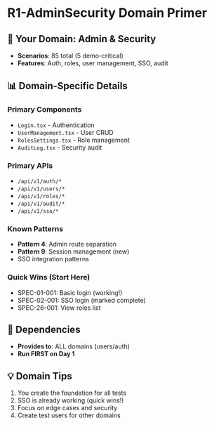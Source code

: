 # R1-AdminSecurity Domain Primer

## 🎯 Your Domain: Admin & Security
- **Scenarios**: 85 total (5 demo-critical)
- **Features**: Auth, roles, user management, SSO, audit

## 📊 Domain-Specific Details

### Primary Components
- `Login.tsx` - Authentication
- `UserManagement.tsx` - User CRUD
- `RolesSettings.tsx` - Role management
- `AuditLog.tsx` - Security audit

### Primary APIs
- `/api/v1/auth/*`
- `/api/v1/users/*`
- `/api/v1/roles/*`
- `/api/v1/audit/*`
- `/api/v1/sso/*`

### Known Patterns
- **Pattern 4**: Admin route separation
- **Pattern 9**: Session management (new)
- SSO integration patterns

### Quick Wins (Start Here)
- SPEC-01-001: Basic login (working!)
- SPEC-02-001: SSO login (marked complete)
- SPEC-26-001: View roles list

## 🔄 Dependencies
- **Provides to**: ALL domains (users/auth)
- **Run FIRST on Day 1**

## 💡 Domain Tips
1. You create the foundation for all tests
2. SSO is already working (quick wins!)
3. Focus on edge cases and security
4. Create test users for other domains